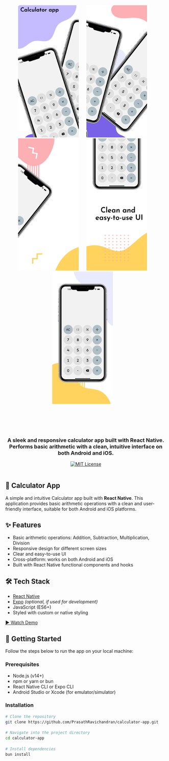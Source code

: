 
<div align="center">
  <img src="https://github.com/PrasathRavichandran/calculator-app/blob/main/assets/previewed/image1.jpeg" alt="Calculator Screenshot 1" width="190" style="margin-right: 20px;" />
  <img src="https://github.com/PrasathRavichandran/calculator-app/blob/main/assets/previewed/image2.jpeg" alt="Calculator Screenshot 2" width="190" style="margin-right: 20px;" />
  <img src="https://github.com/PrasathRavichandran/calculator-app/blob/main/assets/previewed/image3.jpeg" alt="Calculator Screenshot 3" width="190" style="margin-right: 20px;" />
  <img src="https://github.com/PrasathRavichandran/calculator-app/blob/main/assets/previewed/image4.jpeg" alt="Calculator Screenshot 4" width="190" style="margin-right: 20px;" />
  <img src="https://github.com/PrasathRavichandran/calculator-app/blob/main/assets/previewed/image5.jpeg" alt="Calculator Screenshot 5" width="190" style="margin-right: 20px;" />
</div>

<div align="center" style="margin-top: 100px;">
    <h3>A sleek and responsive calculator app built with React Native.</br>
Performs basic arithmetic with a clean, intuitive interface on both Android and iOS.</h3>
    <a href="https://github.com/PrasathRavichandran/calculator-app/blob/main/LICENSE">
        <img alt="MIT License" src="https://img.shields.io/badge/License-MIT-green.svg"/>
    </a>
</div>

</br>


## 📱 Calculator App

A simple and intuitive Calculator app built with **React Native**. This application provides basic arithmetic operations with a clean and user-friendly interface, suitable for both Android and iOS platforms.

## ✨ Features

- Basic arithmetic operations: Addition, Subtraction, Multiplication, Division
- Responsive design for different screen sizes
- Clear and easy-to-use UI
- Cross-platform: works on both Android and iOS
- Built with React Native functional components and hooks


## 🛠️ Tech Stack

- [React Native](https://reactnative.dev/)
- [Expo](https://expo.dev/) *(optional, if used for development)*
- JavaScript (ES6+)
- Styled with custom or native styling

<a href="https://github.com/PrasathRavichandran/calculator-app/blob/main/assets/Simulator%20Screen%20Recording%20-%20iPhone%2016%20Plus%20-%202025-05-18%20at%2013.31.12.mp4" target="_blank">
  <p>▶️ Watch Demo</p>
</a>

## 🚀 Getting Started

Follow the steps below to run the app on your local machine:

### Prerequisites

- Node.js (v14+)
- npm or yarn or bun
- React Native CLI or Expo CLI
- Android Studio or Xcode (for emulator/simulator)

### Installation

```bash
# Clone the repository
git clone https://github.com/PrasathRavichandran/calculator-app.git

# Navigate into the project directory
cd calculator-app

# Install dependencies
bun install



